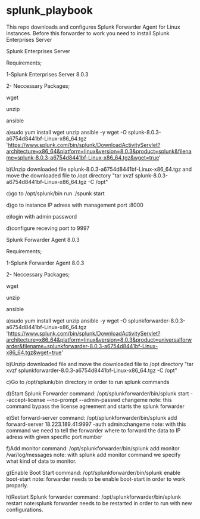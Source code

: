 # splunk_playbook
This repo downloads and configures Splunk Forwarder Agent for Linux instances.
Before this forwarder to work you need to install Splunk Enterprises Server

Splunk Enterprises Server

Requirements;

1-Splunk Enterprises Server 8.0.3

2- Neccessary Packages;

wget

unzip

ansible

a)sudo yum install wget unzip ansible -y
wget -O splunk-8.0.3-a6754d8441bf-Linux-x86_64.tgz 'https://www.splunk.com/bin/splunk/DownloadActivityServlet?architecture=x86_64&platform=linux&version=8.0.3&product=splunk&filename=splunk-8.0.3-a6754d8441bf-Linux-x86_64.tgz&wget=true'

b)Unzip downloaded file splunk-8.0.3-a6754d8441bf-Linux-x86_64.tgz and move the downloaded file to /opt directory
"tar xvzf splunk-8.0.3-a6754d8441bf-Linux-x86_64.tgz -C /opt"

c)go to /opt/splunk/bin run ./spunk start 

d)go to instance IP adress with management port :8000

e)login with admin:password

d)configure receving port to 9997


Splunk Forwarder Agent 8.0.3

Requirements;

1-Splunk Forwarder Agent 8.0.3

2- Neccessary Packages;

wget

unzip

ansible

a)sudo yum install wget unzip ansible -y
wget -O splunkforwarder-8.0.3-a6754d8441bf-Linux-x86_64.tgz 'https://www.splunk.com/bin/splunk/DownloadActivityServlet?architecture=x86_64&platform=linux&version=8.0.3&product=universalforwarder&filename=splunkforwarder-8.0.3-a6754d8441bf-Linux-x86_64.tgz&wget=true'

b)Unzip downloaded file and move the downloaded file to /opt directory
"tar xvzf splunkforwarder-8.0.3-a6754d8441bf-Linux-x86_64.tgz -C /opt"

c)Go to /opt/splunk/bin directory in order to run splunk commands

d)Start Splunk Forwarder
      command: /opt/splunkforwarder/bin/splunk start --accept-license --no-prompt --admin-passwd changeme
  note: this command bypass the license agreement and starts the splunk forwarder

e)Set forward-server
      command: /opt/splunkforwarder/bin/splunk add forward-server 18.223.189.41:9997 -auth admin:changeme
  note: with this command we need to tell the forwarder where to forward the data to IP adress with given specific port number 
  
f)Add monitor
      command: /opt/splunkforwarder/bin/splunk add monitor /var/log/messages 
  note: with splunk add monitor command we specify what kind of data to monitor.
  
g)Enable Boot Start
      command: /opt/splunkforwarder/bin/splunk enable boot-start
  note: forwarder needs to be enable boot-start in order to work proparly. 
  
h)Restart Splunk forwarder
      command: /opt/splunkforwarder/bin/splunk restart
  note:splunk forwarder needs to be restarted in order to run with new configurations.

